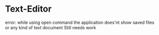 # Text-Editor
error: while using open command the application does'nt show saved files or any kind of text document
Still needs work
